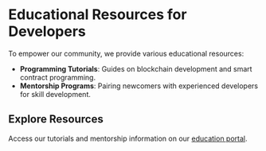 # Educational Resources for Developers

To empower our community, we provide various educational resources:

- **Programming Tutorials**: Guides on blockchain development and smart contract programming.
- **Mentorship Programs**: Pairing newcomers with experienced developers for skill development.

## Explore Resources
Access our tutorials and mentorship information on our [education portal](education.md).
